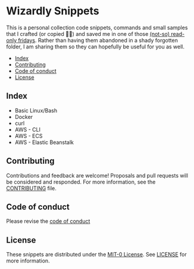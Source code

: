 # Wizardly Snippets

This is a personal collection code snippets, commands and small samples that I crafted (or copied 🏴‍☠️) and saved me in one of those [(not-so) read-only fridays](https://isitreadonlyfriday.com). Rather than having them abandoned in a shady forgotten folder, I am sharing them so they can hopefully be useful for you as well.


- [Index](#index)
- [Contributing](#contributing)
- [Code of conduct](#code-of-conduct)
- [License](#license)


## Index

- Basic Linux/Bash
- Docker
- curl
- AWS - CLI
- AWS - ECS
- AWS - Elastic Beanstalk


## Contributing

Contributions and feedback are welcome! Proposals and pull requests will be considered and responded. For more information, see the [CONTRIBUTING](./CONTRIBUTING.md) file.


## Code of conduct

Please revise the [code of conduct](./CODE_OF_CONDUCT.md)


## License

These snippets are distributed under the [MIT-0 License](https://github.com/aws/mit-0). See [LICENSE](./LICENSE) for more information.
